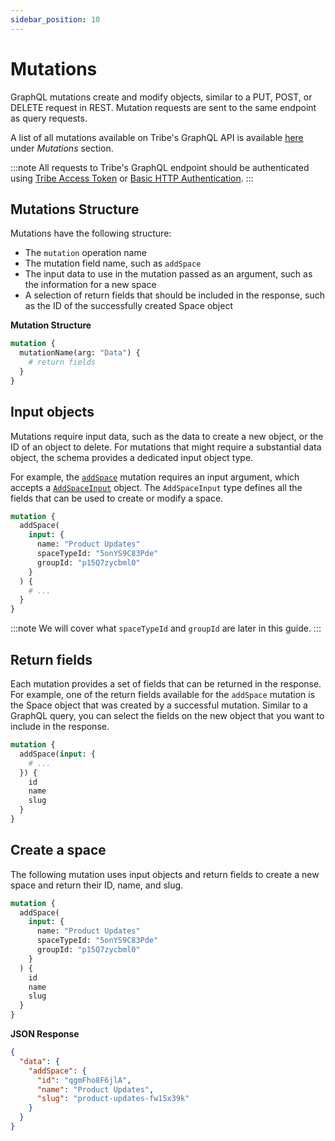 ```yaml
---
sidebar_position: 10
---
```


# Mutations

GraphQL mutations create and modify objects, similar to a PUT, POST, or DELETE request in REST. Mutation requests are sent to the same endpoint as query requests.

A list of all mutations available on Tribe's GraphQL API is available [here](/docs/graphql/schema) under _Mutations_ section.

:::note
All requests to Tribe's GraphQL endpoint should be authenticated using [Tribe Access Token](/docs/guide/graphql/authentication/access-token) or [Basic HTTP Authentication](/docs/guide/graphql/authentication/basic-authentication).
:::

## Mutations Structure

Mutations have the following structure:

- The `mutation` operation name
- The mutation field name, such as `addSpace`
- The input data to use in the mutation passed as an argument, such as the information for a new space
- A selection of return fields that should be included in the response, such as the ID of the successfully created Space object

**Mutation Structure**

```graphql title="POST https://api.tribe.so/graphql"
mutation {
  mutationName(arg: "Data") {
    # return fields
  }
}
```

## Input objects

Mutations require input data, such as the data to create a new object, or the ID of an object to delete. For mutations that might require a substantial data object, the schema provides a dedicated input object type.

For example, the [`addSpace`](/docs/graphql/mutations/add-space) mutation requires an input argument, which accepts a [`AddSpaceInput`](/docs/graphql/inputs/add-space-input) object. The `AddSpaceInput` type defines all the fields that can be used to create or modify a space.

```graphql title="POST https://api.tribe.so/graphql"
mutation {
  addSpace(
    input: {
      name: "Product Updates"
      spaceTypeId: "5onYS9C83Pde"
      groupId: "p15Q7zycbml0"
    }
  ) {
    # ...
  }
}
```

:::note
We will cover what `spaceTypeId` and `groupId` are later in this guide.
:::

## Return fields

Each mutation provides a set of fields that can be returned in the response. For example, one of the return fields available for the `addSpace` mutation is the Space object that was created by a successful mutation. Similar to a GraphQL query, you can select the fields on the new object that you want to include in the response.

```graphql title="POST https://api.tribe.so/graphql"
mutation {
  addSpace(input: {
    # ...
  }) {
    id
    name
    slug
  }
}
```

## Create a space

The following mutation uses input objects and return fields to create a new space and return their ID, name, and slug.

```graphql title="POST https://api.tribe.so/graphql"
mutation {
  addSpace(
    input: {
      name: "Product Updates"
      spaceTypeId: "5onYS9C83Pde"
      groupId: "p15Q7zycbml0"
    }
  ) {
    id
    name
    slug
  }
}
```

**JSON Response**

```json
{
  "data": {
    "addSpace": {
      "id": "qgmFho8F6jlA",
      "name": "Product Updates",
      "slug": "product-updates-fw15x39k"
    }
  }
}
```

